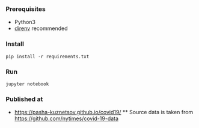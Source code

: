 ### Prerequisites

* Python3
* [direnv](https://direnv.net/) recommended

### Install

```
pip install -r requirements.txt
```

### Run

```
jupyter notebook
```

### Published at

* https://pasha-kuznetsov.github.io/covid19/
  ** Source data is taken from https://github.com/nytimes/covid-19-data
